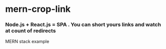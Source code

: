 # mern-crop-link

### Node.js + React.js = SPA . You can short yours links and watch at count of redirects 

MERN stack example
